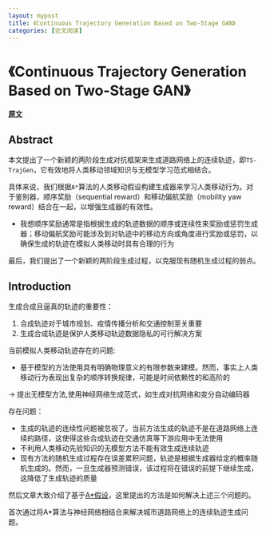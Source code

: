 ```yaml
---
layout: mypost
title: 《Continuous Trajectory Generation Based on Two-Stage GAN》
categories: [论文阅读]
---
```

# 《Continuous Trajectory Generation Based on Two-Stage GAN》

**[原文](trojectory+generator.pdf)**

## Abstract

本文提出了一个新颖的两阶段生成对抗框架来生成道路网络上的连续轨迹，即`TS-TrajGen`，它有效地将人类移动领域知识与无模型学习范式相结合。

具体来说，我们根据`A*`算法的人类移动假设构建生成器来学习人类移动行为。对于鉴别器，顺序奖励（sequential reward）和移动偏航奖励（mobility yaw reward）结合在一起，以增强生成器的有效性。
- 我想顺序奖励通常是指根据生成的轨迹数据的顺序或连续性来奖励或惩罚生成器；移动偏航奖励可能涉及到对轨迹中的移动方向或角度进行奖励或惩罚，以确保生成的轨迹在模拟人类移动时具有合理的行为

最后，我们提出了一个新颖的两阶段生成过程，以克服现有随机生成过程的弱点。

## Introduction

生成合成且逼真的轨迹的重要性：
1. 合成轨迹对于城市规划、疫情传播分析和交通控制至关重要
2. 生成合成轨迹是保护人类移动轨迹数据隐私的可行解决方案

当前模拟人类移动轨迹存在的问题:
- 基于模型的方法使用具有明确物理意义的有限参数来建模。然而，事实上人类移动行为表现出复杂的顺序转换规律，可能是时间依赖性的和高阶的

-> 提出无模型方法,使用神经网络生成范式，如生成对抗网络和变分自动编码器

存在问题：
- 生成的轨迹的连续性问题被忽视了。当前方法生成的轨迹不是在道路网络上连续的路径，这使得这些合成轨迹在交通仿真等下游应用中无法使用
- 不利用人类移动先验知识的无模型方法不能有效生成连续轨迹
- 现有方法的随机生成过程存在误差累积问题，轨迹是根据生成器给定的概率随机生成的。然而，一旦生成器预测错误，该过程将在错误的前提下继续生成，这降低了生成轨迹的质量

然后文章大致介绍了基于[A*假设](https://zh.wikipedia.org/wiki/A*%E6%90%9C%E5%B0%8B%E6%BC%94%E7%AE%97%E6%B3%95)，这里提出的方法是如何解决上述三个问题的。

首次通过将A*算法与神经网络相结合来解决城市道路网络上的连续轨迹生成问题。